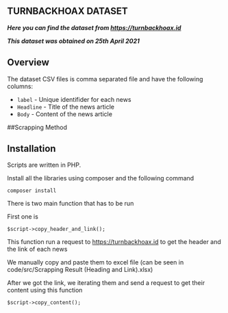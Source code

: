 ## TURNBACKHOAX DATASET

***Here you can find the dataset from https://turnbackhoax.id***

***This dataset was obtained on 25th April 2021***

## Overview  
The dataset CSV files is comma separated file and have the following columns:

 - `label` - Unique identifider for each news
 - `Headline` - Title of the news article
 - `Body` - Content of the news article
 
##Scrapping Method

## Installation    
 
Scripts are written in PHP.

Install all the libraries using composer and the following command
    
    composer install

 
There is two main function that has to be run

First one is 

    $script->copy_header_and_link();

This function run a request to https://turnbackhoax.id to get the header and the link of each news

We manually copy and paste them to excel file (can be seen in code/src/Scrapping Result (Heading and Link).xlsx)

After we got the link, we iterating them and send a request to get their content using this function


    $script->copy_content();

